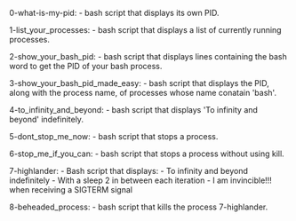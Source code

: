 0-what-is-my-pid:
	- bash script that displays its own PID.

1-list_your_processes:
	- bash script that displays a list of currently running processes.

2-show_your_bash_pid:
	- bash script that displays lines containing the bash word to get the PID of your bash process.

3-show_your_bash_pid_made_easy:
	- bash script that displays the PID, along with the process name, of processes whose name conatain 'bash'.

4-to_infinity_and_beyond:
	- bash script that displays 'To infinity and beyond' indefinitely.

5-dont_stop_me_now:
	- bash script that stops a process.

6-stop_me_if_you_can:
	- bash script that stops a process without using kill.

7-highlander:
	- Bash script that displays:
		- To infinity and beyond indefinitely
		- With a sleep 2 in between each iteration
		- I am invincible!!! when receiving a SIGTERM signal

8-beheaded_process:
	- bash script that kills the process 7-highlander.
